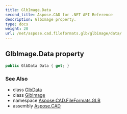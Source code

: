 ```yaml
---
title: GlbImage.Data
second_title: Aspose.CAD for .NET API Reference
description: GlbImage property. 
type: docs
weight: 20
url: /net/aspose.cad.fileformats.glb/glbimage/data/
---
```

## GlbImage.Data property

```csharp
public GlbData Data { get; }
```

### See Also

* class [GlbData](../../glbdata/)
* class [GlbImage](../)
* namespace [Aspose.CAD.FileFormats.GLB](../../glbimage/)
* assembly [Aspose.CAD](../../../)


